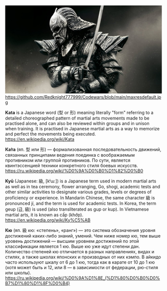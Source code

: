 ![samurai kata](https://github.com/Redknight777999/Codewars/blob/main/maxresdefault.jpg)
https://github.com/Redknight777999/Codewars/blob/main/maxresdefault.jpg

**Kata** is a Japanese word (型 or 形) meaning literally "form" referring to a detailed choreographed pattern of martial arts movements made to be practised alone, and can also be reviewed within groups and in unison when training. It is practised in Japanese martial arts as a way to memorize and perfect the movements being executed.
https://en.wikipedia.org/wiki/Kata

**Ка́та** (яп. 型 или 形) — формализованная последовательность движений, связанных принципами ведения поединка с воображаемым противником или группой противников. По сути, является квинтэссенцией техники конкретного стиля боевых искусств.
https://ru.wikipedia.org/wiki/%D0%9A%D0%B0%D1%82%D0%B0

**Kyū** (Japanese: 級, [kʲɯː]) is a Japanese term used in modern martial arts as well as in tea ceremony, flower arranging, Go, shogi, academic tests and other similar activities to designate various grades, levels or degrees of proficiency or experience. In Mandarin Chinese, the same character 級 is pronounced jí, and the term is used for academic tests. In Korea, the term geup (급, 級) is used (also transliterated as gup or kup). In Vietnamese martial arts, it is known as cấp (khớp).
https://en.wikipedia.org/wiki/Ky%C5%AB

**Кю** (яп. 級 кю: «степень», «ранг») — это система обозначения уровня достижений каких-либо знаний, умений. Чем ниже номер кю, тем выше уровень достижений — высшим уровнем достижений по этой классификации является 1 кю. Выше кю уже идут степени дан. Количество степеней кю отличается в разных направлениях, видах и стилях, а также школах японских и производных от них кэмпо. В айкидо часто используют шкалу от 6 до 1 кю, тогда как в карате от 10 до 1 кю (хотя может быть и 12, или 8 — в зависимости от федерации, рю-стиля или школы).
https://ru.wikipedia.org/wiki/%D0%9A%D1%8E_(%D1%80%D0%B0%D0%B7%D1%80%D1%8F%D0%B4)

